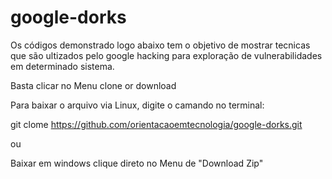 # google-dorks
Os códigos demonstrado logo abaixo tem o objetivo de mostrar tecnicas que são ultizados pelo google hacking para exploração de vulnerabilidades em determinado sistema.

Basta clicar no Menu clone or download 

Para baixar o arquivo via Linux, digite o camando no terminal:

git clome https://github.com/orientacaoemtecnologia/google-dorks.git

ou 

Baixar em windows clique direto no Menu de "Download Zip"
